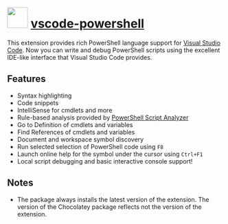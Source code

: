 # <img src="https://cdn.jsdelivr.net/gh/pascalberger/chocolatey-packages@2f8f7a947a9a481d811b39f7e73f3574bf9ea11a/icons/vscode-powershell.png" width="48" height="48"/> [vscode-powershell](https://chocolatey.org/packages/vscode-powershell)

This extension provides rich PowerShell language support for [Visual Studio Code](https://github.com/Microsoft/vscode).
Now you can write and debug PowerShell scripts using the excellent IDE-like interface
that Visual Studio Code provides.

## Features

* Syntax highlighting
* Code snippets
* IntelliSense for cmdlets and more
* Rule-based analysis provided by [PowerShell Script Analyzer](http://github.com/PowerShell/PSScriptAnalyzer)
* Go to Definition of cmdlets and variables
* Find References of cmdlets and variables
* Document and workspace symbol discovery
* Run selected selection of PowerShell code using `F8`
* Launch online help for the symbol under the cursor using `Ctrl+F1`
* Local script debugging and basic interactive console support!

## Notes

* The package always installs the latest version of the extension.
  The version of the Chocolatey package reflects not the version of the extension.
